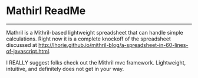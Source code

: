# Mathirl ReadMe
--------
Mathril is a Mithril-based lightweight spreadsheet that can handle simple
calculations. Right now it is a complete knockoff of the spreadsheet discussed
at http://lhorie.github.io/mithril-blog/a-spreadsheet-in-60-lines-of-javascript.html.

I REALLY suggest folks check out the Mithril mvc framework. Lightweight, intuitive,
and definitely does not get in your way.
